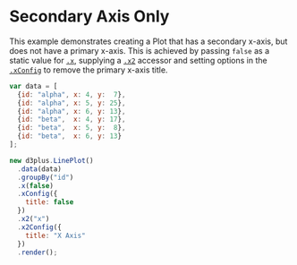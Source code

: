 # Secondary Axis Only

This example demonstrates creating a Plot that has a secondary x-axis, but does not have a primary x-axis. This is achieved by passing `false` as a static value for [`.x`](https://d3plus.org/docs/#Plot.x), supplying a [`.x2`](https://d3plus.org/docs/#Plot.x2) accessor and setting options in the [`.xConfig`](https://d3plus.org/docs/#Plot.xConfig) to remove the primary x-axis title.

```js
var data = [
  {id: "alpha", x: 4, y:  7},
  {id: "alpha", x: 5, y: 25},
  {id: "alpha", x: 6, y: 13},
  {id: "beta",  x: 4, y: 17},
  {id: "beta",  x: 5, y:  8},
  {id: "beta",  x: 6, y: 13}
];

new d3plus.LinePlot()
  .data(data)
  .groupBy("id")
  .x(false)
  .xConfig({
    title: false
  })
  .x2("x")
  .x2Config({
    title: "X Axis"
  })
  .render();
```
